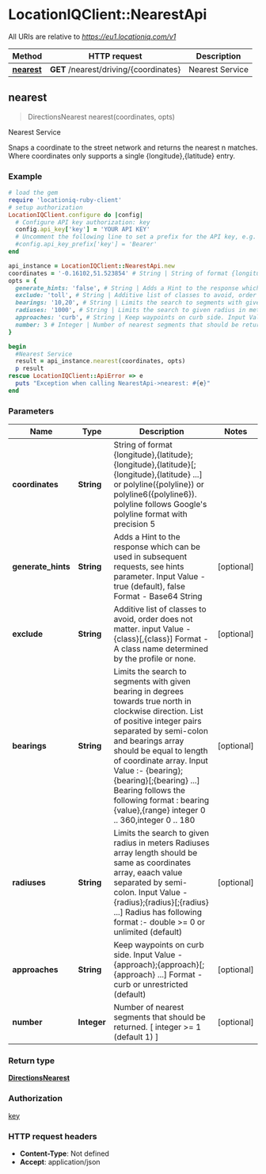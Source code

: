 # LocationIQClient::NearestApi

All URIs are relative to *https://eu1.locationiq.com/v1*

Method | HTTP request | Description
------------- | ------------- | -------------
[**nearest**](NearestApi.md#nearest) | **GET** /nearest/driving/{coordinates} | Nearest Service



## nearest

> DirectionsNearest nearest(coordinates, opts)

Nearest Service

Snaps a coordinate to the street network and returns the nearest n matches. Where coordinates only supports a single {longitude},{latitude} entry.

### Example

```ruby
# load the gem
require 'locationiq-ruby-client'
# setup authorization
LocationIQClient.configure do |config|
  # Configure API key authorization: key
  config.api_key['key'] = 'YOUR API KEY'
  # Uncomment the following line to set a prefix for the API key, e.g. 'Bearer' (defaults to nil)
  #config.api_key_prefix['key'] = 'Bearer'
end

api_instance = LocationIQClient::NearestApi.new
coordinates = '-0.16102,51.523854' # String | String of format {longitude},{latitude};{longitude},{latitude}[;{longitude},{latitude} ...] or polyline({polyline}) or polyline6({polyline6}). polyline follows Google's polyline format with precision 5
opts = {
  generate_hints: 'false', # String | Adds a Hint to the response which can be used in subsequent requests, see hints parameter. Input Value - true (default), false Format - Base64 String
  exclude: 'toll', # String | Additive list of classes to avoid, order does not matter. input Value - {class}[,{class}] Format - A class name determined by the profile or none.
  bearings: '10,20', # String | Limits the search to segments with given bearing in degrees towards true north in clockwise direction. List of positive integer pairs separated by semi-colon and bearings array should be equal to length of coordinate array. Input Value :- {bearing};{bearing}[;{bearing} ...] Bearing follows the following format : bearing {value},{range} integer 0 .. 360,integer 0 .. 180
  radiuses: '1000', # String | Limits the search to given radius in meters Radiuses array length should be same as coordinates array, eaach value separated by semi-colon. Input Value - {radius};{radius}[;{radius} ...] Radius has following format :- double >= 0 or unlimited (default)
  approaches: 'curb', # String | Keep waypoints on curb side. Input Value - {approach};{approach}[;{approach} ...] Format - curb or unrestricted (default)
  number: 3 # Integer | Number of nearest segments that should be returned. [ integer >= 1 (default 1) ]
}

begin
  #Nearest Service
  result = api_instance.nearest(coordinates, opts)
  p result
rescue LocationIQClient::ApiError => e
  puts "Exception when calling NearestApi->nearest: #{e}"
end
```

### Parameters


Name | Type | Description  | Notes
------------- | ------------- | ------------- | -------------
 **coordinates** | **String**| String of format {longitude},{latitude};{longitude},{latitude}[;{longitude},{latitude} ...] or polyline({polyline}) or polyline6({polyline6}). polyline follows Google&#39;s polyline format with precision 5 | 
 **generate_hints** | **String**| Adds a Hint to the response which can be used in subsequent requests, see hints parameter. Input Value - true (default), false Format - Base64 String | [optional] 
 **exclude** | **String**| Additive list of classes to avoid, order does not matter. input Value - {class}[,{class}] Format - A class name determined by the profile or none. | [optional] 
 **bearings** | **String**| Limits the search to segments with given bearing in degrees towards true north in clockwise direction. List of positive integer pairs separated by semi-colon and bearings array should be equal to length of coordinate array. Input Value :- {bearing};{bearing}[;{bearing} ...] Bearing follows the following format : bearing {value},{range} integer 0 .. 360,integer 0 .. 180 | [optional] 
 **radiuses** | **String**| Limits the search to given radius in meters Radiuses array length should be same as coordinates array, eaach value separated by semi-colon. Input Value - {radius};{radius}[;{radius} ...] Radius has following format :- double &gt;&#x3D; 0 or unlimited (default) | [optional] 
 **approaches** | **String**| Keep waypoints on curb side. Input Value - {approach};{approach}[;{approach} ...] Format - curb or unrestricted (default) | [optional] 
 **number** | **Integer**| Number of nearest segments that should be returned. [ integer &gt;&#x3D; 1 (default 1) ] | [optional] 

### Return type

[**DirectionsNearest**](DirectionsNearest.md)

### Authorization

[key](../README.md#key)

### HTTP request headers

- **Content-Type**: Not defined
- **Accept**: application/json

